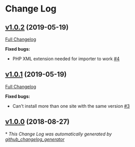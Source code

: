 # Change Log

## [v1.0.2](https://github.com/bodgit/puppet-wordpress/tree/v1.0.2) (2019-05-19)
[Full Changelog](https://github.com/bodgit/puppet-wordpress/compare/v1.0.1...v1.0.2)

**Fixed bugs:**

- PHP XML extension needed for importer to work [\#4](https://github.com/bodgit/puppet-wordpress/issues/4)

## [v1.0.1](https://github.com/bodgit/puppet-wordpress/tree/v1.0.1) (2019-05-19)
[Full Changelog](https://github.com/bodgit/puppet-wordpress/compare/v1.0.0...v1.0.1)

**Fixed bugs:**

- Can't install more than one site with the same version [\#3](https://github.com/bodgit/puppet-wordpress/issues/3)

## [v1.0.0](https://github.com/bodgit/puppet-wordpress/tree/v1.0.0) (2018-08-27)


\* *This Change Log was automatically generated by [github_changelog_generator](https://github.com/skywinder/Github-Changelog-Generator)*